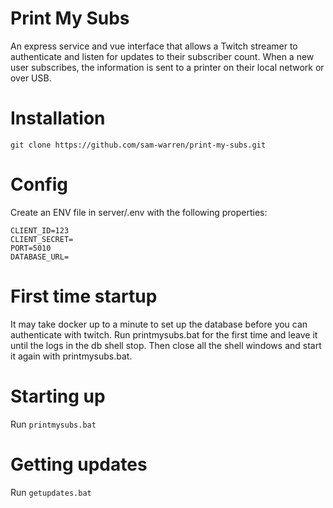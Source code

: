 # Print My Subs

An express service and vue interface that allows a Twitch streamer to authenticate and listen for updates to their subscriber count. When a new user subscribes, the information is sent to a printer on their local network or over USB.

# Installation
```
git clone https://github.com/sam-warren/print-my-subs.git
```

# Config
Create an ENV file in server/.env with the following properties:

```
CLIENT_ID=123
CLIENT_SECRET=
PORT=5010
DATABASE_URL=
```

# First time startup
It may take docker up to a minute to set up the database before you can authenticate with twitch. Run printmysubs.bat for the first time and leave it until the logs in the db shell stop. Then close all the shell windows and start it again with printmysubs.bat.

# Starting up
Run `printmysubs.bat`

# Getting updates
Run `getupdates.bat`
